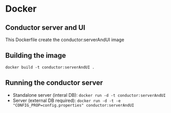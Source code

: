 # Docker
## Conductor server and UI
This Dockerfile create the conductor:serverAndUI image

## Building the image
`docker build -t conductor:serverAndUI .`

## Running the conductor server
 - Standalone server (interal DB): `docker run -d -t conductor:serverAndUI`
 - Server (external DB required): `docker run -d -t -e "CONFIG_PROP=config.properties" conductor:serverAndUI`
